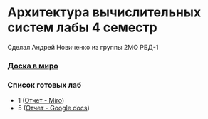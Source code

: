 # Архитектура вычислительных систем лабы 4 семестр

Сделал Андрей Новиченко из группы 2МО РБД-1

### [Доска в миро](https://miro.com/welcomeonboard/dTV3Y00zRmRWSk9LQjlvSVBhbWkxVUZiRHZyQWt0clh6SW8yMmtPSWszVUpxSmNQVGFRcW8ybXlpU01OWWdwUElFQlR0TlJHUWYxUStzUHFyZHBHMWlvQzVObFJlTzI4RVc5cWUxWUp3MEFLL1dMeTJOMHltK09JaVZkMjl4ZUp0R2lncW1vRmFBVnlLcVJzTmdFdlNRPT0hdjE=?share_link_id=418789640592)

### Список готовых лаб

-   1 ([Отчет - Miro](https://miro.com/app/board/uXjVKctu180=/))
-   5 ([Отчет - Google docs](https://docs.google.com/document/d/1Q9nnP9gZrr_ZGzlFNaMn42u8DncYSS0XYaWeBrN_7Fo/edit?usp=sharing))
